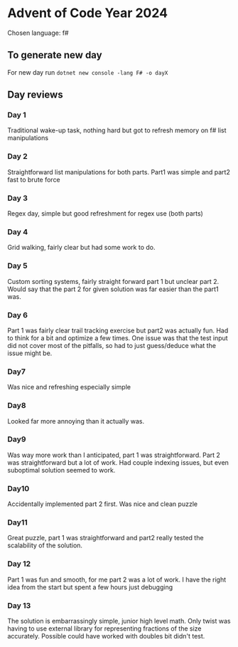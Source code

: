 # Advent of Code Year 2024
Chosen language: f#

## To generate new day

For new day run 
`dotnet new console -lang F# -o dayX`

## Day reviews

### Day 1

Traditional wake-up task, nothing hard but got to refresh memory on f# list manipulations

### Day 2

Straightforward list manipulations for both parts. Part1 was simple and part2 fast to brute force

### Day 3

Regex day, simple but good refreshment for regex use (both parts)


### Day 4

Grid walking, fairly clear but had some work to do.

### Day 5

Custom sorting systems, fairly straight forward part 1 but unclear part 2. Would say that the part 2 for given solution was far easier than the part1 was.

### Day 6
Part 1 was fairly clear trail tracking exercise but part2 was actually fun. Had to think for a bit and optimize a few times. One issue was that the test input did not cover most of the pitfalls, so had to just guess/deduce what the issue might be.

### Day7
Was nice and refreshing especially simple

### Day8
Looked far more annoying than it actually was.

### Day9
Was way more work than I anticipated, part 1 was straightforward. Part 2 was straightforward but a lot of work. Had couple indexing issues, but even suboptimal solution seemed to work.

### Day10

Accidentally implemented part 2 first. Was nice and clean puzzle

### Day11

Great puzzle, part 1 was straightforward and part2 really tested the scalability of the solution.

### Day 12
Part 1 was fun and smooth, for me part 2 was a lot of work. I have the right idea from the start but spent a few hours just debugging

### Day 13
The solution is embarrassingly simple, junior high level math. Only twist was having to use external library for representing fractions of the size accurately. Possible could have worked with doubles bit didn't test.
